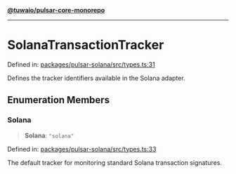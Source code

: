 [**@tuwaio/pulsar-core-monorepo**](../../../README.md)

***

# SolanaTransactionTracker

Defined in: [packages/pulsar-solana/src/types.ts:31](https://github.com/TuwaIO/pulsar-core/blob/985edec1767ef15f98a2291cd2f4c155d4746f3b/packages/pulsar-solana/src/types.ts#L31)

Defines the tracker identifiers available in the Solana adapter.

## Enumeration Members

### Solana

> **Solana**: `"solana"`

Defined in: [packages/pulsar-solana/src/types.ts:33](https://github.com/TuwaIO/pulsar-core/blob/985edec1767ef15f98a2291cd2f4c155d4746f3b/packages/pulsar-solana/src/types.ts#L33)

The default tracker for monitoring standard Solana transaction signatures.
